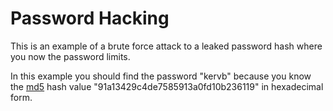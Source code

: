 # Password Hacking

This is an example of a brute force attack to a leaked password hash where you now the password limits.

In this example you should find the password "kervb" because you know the [md5](https://en.wikipedia.org/wiki/MD5) hash value "91a13429c4de7585913a0fd10b236119" in hexadecimal form.